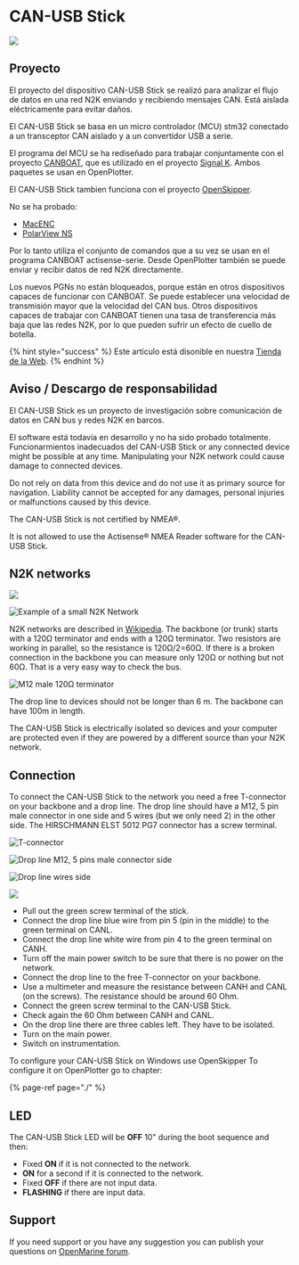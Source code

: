 # CAN-USB Stick

![](../.gitbook/assets/can-usb-stick.png)

## Proyecto

El proyecto del dispositivo CAN-USB Stick se realizó para analizar el flujo de datos en una red N2K enviando y recibiendo mensajes CAN. Está aislada eléctricamente para evitar daños.

El  CAN-USB Stick se basa en un micro controlador \(MCU\) stm32 conectado a un transceptor CAN aislado y a un convertidor USB a serie.

El programa del MCU se ha rediseñado para trabajar conjuntamente con el proyecto [CANBOAT](https://github.com/canboat/canboat), que es utilizado en el proyecto [Signal K](http://signalk.org/). Ambos paquetes se usan en OpenPlotter.

El CAN-USB Stick tambien funciona con el proyecto [OpenSkipper](http://openskipper.org/).

No se ha probado:

* [MacENC](http://macenc.com/)
* [PolarView NS](http://www.polarnavy.com/)

Por lo tanto utiliza el conjunto de comandos que a su vez se usan en el programa CANBOAT actisense-serie. Desde OpenPlotter también se puede enviar y recibir datos de red N2K directamente.

Los nuevos PGNs no están bloqueados, porque están en otros dispositivos capaces de funcionar con CANBOAT. Se puede establecer una velocidad de transmisión mayor que la velocidad del CAN bus. Otros dispositivos capaces de trabajar con CANBOAT tienen una tasa de transferencia más baja que las redes N2K, por lo que pueden sufrir un efecto de  cuello de botella.

{% hint style="success" %}
Este artículo está disonible en nuestra [Tienda de la Web](http://shop.sailoog.com).
{% endhint %}

## Aviso / Descargo de responsabilidad

El CAN-USB Stick es un proyecto de investigación sobre comunicación de datos en CAN bus y redes N2K en barcos.

El software está todavía en desarrollo y no ha sido probado totalmente. Funcionarmientos inadecuados del CAN-USB Stick or any connected device might be possible at any time. Manipulating your N2K network could cause damage to connected devices.

Do not rely on data from this device and do not use it as primary source for navigation. Liability cannot be accepted for any damages, personal injuries or malfunctions caused by this device.

The CAN-USB Stick is not certified by NMEA®.

It is not allowed to use the Actisense® NMEA Reader software for the CAN-USB Stick.

## N2K networks

![](../.gitbook/assets/n2k_b.jpg)

![Example of a small N2K Network](../.gitbook/assets/n2k_a.jpg)

N2K networks are described in [Wikipedia](https://en.wikipedia.org/wiki/NMEA_2000). The backbone \(or trunk\) starts with a 120Ω terminator and ends with a 120Ω terminator. Two resistors are working in parallel, so the resistance is 120Ω/2=60Ω. If there is a broken connection in the backbone you can measure only 120Ω or nothing but not 60Ω. That is a very easy way to check the bus.

![M12 male 120&#x3A9; terminator](../.gitbook/assets/resistor_conn.jpg)

The drop line to devices should not be longer than 6 m. The backbone can have 100m in length.

The CAN-USB Stick is electrically isolated so devices and your computer are protected even if they are powered by a different source than your N2K network.

## Connection

To connect the CAN-USB Stick to the network you need a free T-connector on your backbone and a drop line. The drop line should have a M12, 5 pin male connector in one side and 5 wires \(but we only need 2\) in the other side. The HIRSCHMANN ELST 5012 PG7 connector has a screw terminal.

![T-connector](../.gitbook/assets/t-conn.jpg)

![Drop line M12, 5 pins male connector side](../.gitbook/assets/m12_conn.jpg)

![Drop line wires side](../.gitbook/assets/micro_cable.jpg)

![](../.gitbook/assets/can_usb_connect.jpg)

* Pull out the green screw terminal of the stick.
* Connect the drop line blue wire from pin 5 \(pin in the middle\) to the green terminal on CANL.
* Connect the drop line white wire from pin 4 to the green terminal on CANH.
* Turn off the main power switch to be sure that there is no power on the network.
* Connect the drop line to the free T-connector on your backbone.
* Use a multimeter and measure the resistance between CANH and CANL \(on the screws\). The resistance should be around 60 Ohm.
* Connect the green screw terminal to the CAN-USB Stick.
* Check again the 60 Ohm between CANH and CANL.
* On the drop line there are three cables left. They have to be isolated.
* Turn on the main power.
* Switch on instrumentation.

To configure your CAN-USB Stick on Windows use OpenSkipper To configure it on OpenPlotter go to chapter:

{% page-ref page="./" %}

## LED

The CAN-USB Stick LED will be **OFF** 10" during the boot sequence and then:

* Fixed **ON** if it is not connected to the network.
* **ON** for a second if it is connected to the network.
* Fixed **OFF** if there are not input data.
* **FLASHING** if there are input data.

## Support

If you need support or you have any suggestion you can publish your questions on [OpenMarine forum](http://forum.openmarine.net/forumdisplay.php?fid=11).

